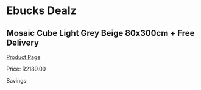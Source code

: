 
# Ebucks Dealz
## Mosaic Cube Light Grey Beige 80x300cm + Free Delivery
[Product Page](https://www.ebucks.com/web/shop/productSelected.do?prodId=1210590478&catId=1209942441)

Price: R2189.00

Savings: 


	